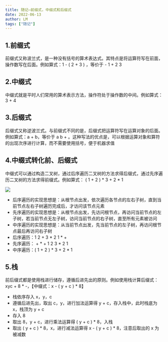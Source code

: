 ```yaml
---
title: 随记—前缀式，中缀式和后缀式
date: 2022-06-13
author: LM
tags: ["随记"]
---
```


## 1.前缀式

前缀式又称波兰式，是一种没有括号的算术表达式。其特点是将运算符写在前面，操作数写在后面。例如算式：1 - ( 2 + 3 ) ，等价于 - 1 + 2 3 

## 2.中缀式

中缀式就是平时人们常用的算术表示方法，操作符处于操作数的中间。例如算式：3 + 4

## 3.后缀式

后缀式又称逆波兰式。与前缀式不同的是，后缀式把运算符写在运算对象的后面。例如算式：a + b，等价于 a b + 。这种写法的优点是，可以根据运算对象和算符的出现次序进行计算，而不需要使用括号，便于机器求值

## 4.中缀式转化前、后缀式

中缀式可以通过构造二叉树，通过后序遍历二叉树的方法求得后缀式，通过先序遍历二叉树的方法求得前缀式。例如算式： ( 1 + 2 ) * 3 + 2 * 1

![](/drawingbed/img/202206131636723.png) 

- 后序遍历的实现思想是：从根节点出发，依次遍历各节点的左右子树，直到当前节点左右子树遍历完成后，才访问该节点元素
- 先序遍历的实现思想是：从根节点出发，先访问根节点，再访问当前节点的左子树，若当前节点无左子树，访问当前节点的右子树，直至所有元素被访问
- 中序遍历的实现思想是：从当前节点出发，先当前节点的左子树，再访问根节点最后再访问右子树
- 后序遍历：1 2 + 3 * 2 1 * +
- 先序遍历： \+ * + 1 2 3 * 2 1
- 中序遍历：( 1 + 2 ) * 3 + 2 * 1

## 5.栈

前后缀式都是使用栈进行储存，遵循后进先出的原则。例如使用栈计算后缀式：xyc + 8 * -，【中缀式：x - ( y + c ) * 8】

- 栈依序存入 x，y，c
- 遵循后进先出，取出 c，y，进行加法运算得 y + c，存入栈中，此时栈底为 x，栈顶为 y + c
- 存入 8
- 取出 8，y + c，进行乘法运算得 ( y + c ) * 8，入栈
- 取出 ( y + c ) * 8，x，进行减法运算得 x - ( y + c ) * 8，注意后取出的 x 为被减数